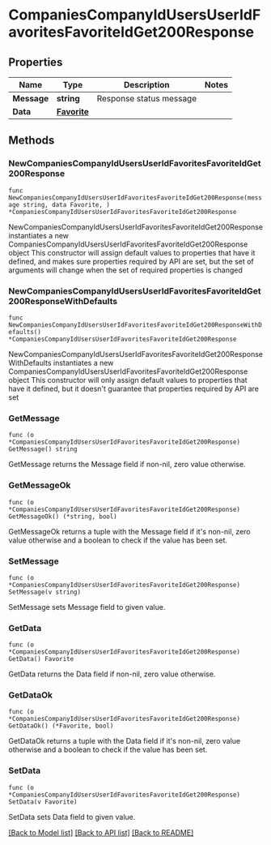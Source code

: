 # CompaniesCompanyIdUsersUserIdFavoritesFavoriteIdGet200Response

## Properties

Name | Type | Description | Notes
------------ | ------------- | ------------- | -------------
**Message** | **string** | Response status message | 
**Data** | [**Favorite**](Favorite.md) |  | 

## Methods

### NewCompaniesCompanyIdUsersUserIdFavoritesFavoriteIdGet200Response

`func NewCompaniesCompanyIdUsersUserIdFavoritesFavoriteIdGet200Response(message string, data Favorite, ) *CompaniesCompanyIdUsersUserIdFavoritesFavoriteIdGet200Response`

NewCompaniesCompanyIdUsersUserIdFavoritesFavoriteIdGet200Response instantiates a new CompaniesCompanyIdUsersUserIdFavoritesFavoriteIdGet200Response object
This constructor will assign default values to properties that have it defined,
and makes sure properties required by API are set, but the set of arguments
will change when the set of required properties is changed

### NewCompaniesCompanyIdUsersUserIdFavoritesFavoriteIdGet200ResponseWithDefaults

`func NewCompaniesCompanyIdUsersUserIdFavoritesFavoriteIdGet200ResponseWithDefaults() *CompaniesCompanyIdUsersUserIdFavoritesFavoriteIdGet200Response`

NewCompaniesCompanyIdUsersUserIdFavoritesFavoriteIdGet200ResponseWithDefaults instantiates a new CompaniesCompanyIdUsersUserIdFavoritesFavoriteIdGet200Response object
This constructor will only assign default values to properties that have it defined,
but it doesn't guarantee that properties required by API are set

### GetMessage

`func (o *CompaniesCompanyIdUsersUserIdFavoritesFavoriteIdGet200Response) GetMessage() string`

GetMessage returns the Message field if non-nil, zero value otherwise.

### GetMessageOk

`func (o *CompaniesCompanyIdUsersUserIdFavoritesFavoriteIdGet200Response) GetMessageOk() (*string, bool)`

GetMessageOk returns a tuple with the Message field if it's non-nil, zero value otherwise
and a boolean to check if the value has been set.

### SetMessage

`func (o *CompaniesCompanyIdUsersUserIdFavoritesFavoriteIdGet200Response) SetMessage(v string)`

SetMessage sets Message field to given value.


### GetData

`func (o *CompaniesCompanyIdUsersUserIdFavoritesFavoriteIdGet200Response) GetData() Favorite`

GetData returns the Data field if non-nil, zero value otherwise.

### GetDataOk

`func (o *CompaniesCompanyIdUsersUserIdFavoritesFavoriteIdGet200Response) GetDataOk() (*Favorite, bool)`

GetDataOk returns a tuple with the Data field if it's non-nil, zero value otherwise
and a boolean to check if the value has been set.

### SetData

`func (o *CompaniesCompanyIdUsersUserIdFavoritesFavoriteIdGet200Response) SetData(v Favorite)`

SetData sets Data field to given value.



[[Back to Model list]](../README.md#documentation-for-models) [[Back to API list]](../README.md#documentation-for-api-endpoints) [[Back to README]](../README.md)


